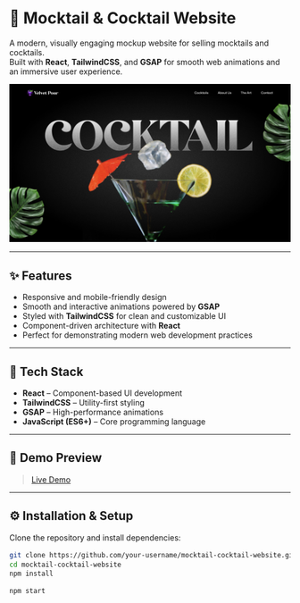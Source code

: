 # 🍹 Mocktail & Cocktail Website

A modern, visually engaging mockup website for selling mocktails and cocktails.  
Built with **React**, **TailwindCSS**, and **GSAP** for smooth web animations and an immersive user experience.  

![Thumbnail](public/images/Cover.jpg)

---

## ✨ Features

- Responsive and mobile-friendly design  
- Smooth and interactive animations powered by **GSAP**  
- Styled with **TailwindCSS** for clean and customizable UI  
- Component-driven architecture with **React**  
- Perfect for demonstrating modern web development practices  

---

## 🚀 Tech Stack

- **React** – Component-based UI development  
- **TailwindCSS** – Utility-first styling  
- **GSAP** – High-performance animations  
- **JavaScript (ES6+)** – Core programming language  

---

## 📸 Demo Preview

> [Live Demo](https://neon-cocktail.vercel.app)

---

## ⚙️ Installation & Setup

Clone the repository and install dependencies:

```bash
git clone https://github.com/your-username/mocktail-cocktail-website.git
cd mocktail-cocktail-website
npm install
```

```bash
npm start
```

